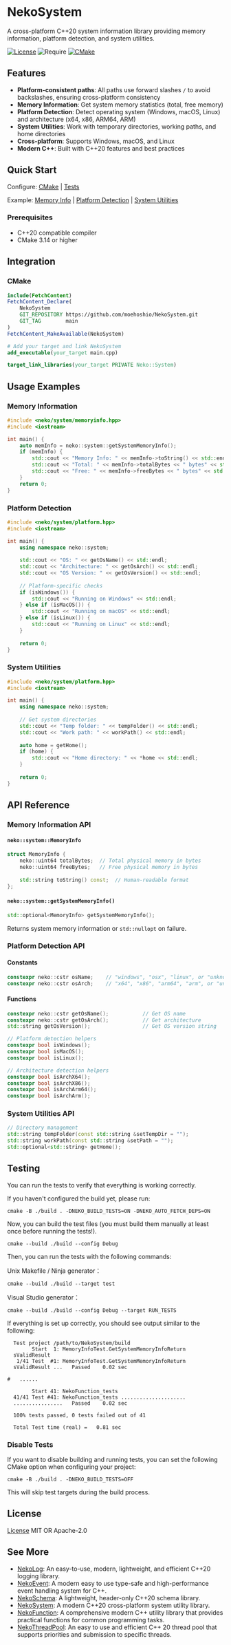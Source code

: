 # NekoSystem

A cross-platform C++20 system information library providing memory information, platform detection, and system utilities.

[![License](https://img.shields.io/badge/License-MIT%20OR%20Apache--2.0-blue.svg)](LICENSE)
![Require](https://img.shields.io/badge/%20Require%20-%3E=%20C++%2020-orange.svg)
[![CMake](https://img.shields.io/badge/CMake-3.14+-green.svg)](https://cmake.org/)

## Features

- **Platform-consistent paths**: All paths use forward slashes `/` to avoid backslashes, ensuring cross-platform consistency
- **Memory Information**: Get system memory statistics (total, free memory)
- **Platform Detection**: Detect operating system (Windows, macOS, Linux) and architecture (x64, x86, ARM64, ARM)
- **System Utilities**: Work with temporary directories, working paths, and home directories
- **Cross-platform**: Supports Windows, macOS, and Linux
- **Modern C++**: Built with C++20 features and best practices

## Quick Start

Configure:
[CMake](#cmake) | [Tests](#testing)

Example:
[Memory Info](#memory-information) | [Platform Detection](#platform-detection) | [System Utilities](#system-utilities)

### Prerequisites

- C++20 compatible compiler
- CMake 3.14 or higher

## Integration

### CMake

```cmake
include(FetchContent)
FetchContent_Declare(
    NekoSystem
    GIT_REPOSITORY https://github.com/moehoshio/NekoSystem.git
    GIT_TAG        main
)
FetchContent_MakeAvailable(NekoSystem)

# Add your target and link NekoSystem
add_executable(your_target main.cpp)

target_link_libraries(your_target PRIVATE Neko::System)
```

## Usage Examples

### Memory Information

```cpp
#include <neko/system/memoryinfo.hpp>
#include <iostream>

int main() {
    auto memInfo = neko::system::getSystemMemoryInfo();
    if (memInfo) {
        std::cout << "Memory Info: " << memInfo->toString() << std::endl;
        std::cout << "Total: " << memInfo->totalBytes << " bytes" << std::endl;
        std::cout << "Free: " << memInfo->freeBytes << " bytes" << std::endl;
    }
    return 0;
}
```

### Platform Detection

```cpp
#include <neko/system/platform.hpp>
#include <iostream>

int main() {
    using namespace neko::system;
    
    std::cout << "OS: " << getOsName() << std::endl;
    std::cout << "Architecture: " << getOsArch() << std::endl;
    std::cout << "OS Version: " << getOsVersion() << std::endl;
    
    // Platform-specific checks
    if (isWindows()) {
        std::cout << "Running on Windows" << std::endl;
    } else if (isMacOS()) {
        std::cout << "Running on macOS" << std::endl;
    } else if (isLinux()) {
        std::cout << "Running on Linux" << std::endl;
    }
    
    return 0;
}
```

### System Utilities

```cpp
#include <neko/system/platform.hpp>
#include <iostream>

int main() {
    using namespace neko::system;
    
    // Get system directories
    std::cout << "Temp folder: " << tempFolder() << std::endl;
    std::cout << "Work path: " << workPath() << std::endl;
    
    auto home = getHome();
    if (home) {
        std::cout << "Home directory: " << *home << std::endl;
    }
    
    return 0;
}
```

## API Reference

### Memory Information API

#### `neko::system::MemoryInfo`

```cpp
struct MemoryInfo {
    neko::uint64 totalBytes;  // Total physical memory in bytes
    neko::uint64 freeBytes;   // Free physical memory in bytes
    
    std::string toString() const;  // Human-readable format
};
```

#### `neko::system::getSystemMemoryInfo()`

```cpp
std::optional<MemoryInfo> getSystemMemoryInfo();
```

Returns system memory information or `std::nullopt` on failure.

### Platform Detection API

#### Constants

```cpp
constexpr neko::cstr osName;    // "windows", "osx", "linux", or "unknown"
constexpr neko::cstr osArch;    // "x64", "x86", "arm64", "arm", or "unknown"
```

#### Functions

```cpp
constexpr neko::cstr getOsName();           // Get OS name
constexpr neko::cstr getOsArch();           // Get architecture
std::string getOsVersion();                 // Get OS version string

// Platform detection helpers
constexpr bool isWindows();
constexpr bool isMacOS();
constexpr bool isLinux();

// Architecture detection helpers
constexpr bool isArchX64();
constexpr bool isArchX86();
constexpr bool isArchArm64();
constexpr bool isArchArm();
```

### System Utilities API

```cpp
// Directory management
std::string tempFolder(const std::string &setTempDir = "");
std::string workPath(const std::string &setPath = "");
std::optional<std::string> getHome();
```

## Testing

You can run the tests to verify that everything is working correctly.

If you haven't configured the build yet, please run:

```shell
cmake -B ./build . -DNEKO_BUILD_TESTS=ON -DNEKO_AUTO_FETCH_DEPS=ON
```

Now, you can build the test files (you must build them manually at least once before running the tests!).

```shell
cmake --build ./build --config Debug
```

Then, you can run the tests with the following commands:

Unix Makefile / Ninja generator：

```shell
cmake --build ./build --target test
```

Visual Studio generator：

```shell
cmake --build ./build --config Debug --target RUN_TESTS
```

If everything is set up correctly, you should see output similar to the following:

```shell
  Test project /path/to/NekoSystem/build
        Start  1: MemoryInfoTest.GetSystemMemoryInfoReturn 
  sValidResult
   1/41 Test  #1: MemoryInfoTest.GetSystemMemoryInfoReturn
  sValidResult ...   Passed    0.02 sec

#   ......

        Start 41: NekoFunction_tests
  41/41 Test #41: NekoFunction_tests .....................
  ................   Passed    0.02 sec
  
  100% tests passed, 0 tests failed out of 41

  Total Test time (real) =   0.81 sec
```

### Disable Tests

If you want to disable building and running tests, you can set the following CMake option when configuring your project:

```shell
cmake -B ./build . -DNEKO_BUILD_TESTS=OFF
```

This will skip test targets during the build process.

## License

[License](LICENSE) MIT OR Apache-2.0

## See More

- [NekoLog](https://github.com/moehoshio/nlog): An easy-to-use, modern, lightweight, and efficient C++20 logging library.
- [NekoEvent](https://github.com/moehoshio/NekoEvent): A modern easy to use type-safe and high-performance event handling system for C++.
- [NekoSchema](https://github.com/moehoshio/NekoSchema): A lightweight, header-only C++20 schema library.
- [NekoSystem](https://github.com/moehoshio/NekoSystem): A modern C++20 cross-platform system utility library.
- [NekoFunction](https://github.com/moehoshio/NekoFunction): A comprehensive modern C++ utility library that provides practical functions for common programming tasks.
- [NekoThreadPool](https://github.com/moehoshio/NekoThreadPool): An easy to use and efficient C++ 20 thread pool that supports priorities and submission to specific threads.
